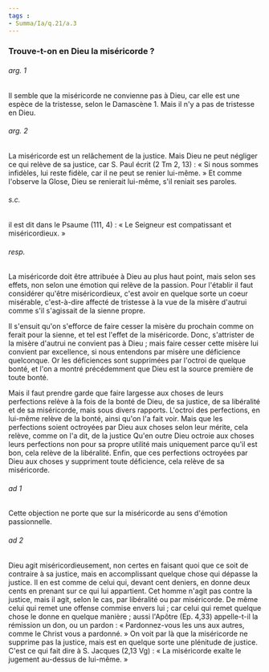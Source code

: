 ```yaml
---
tags : 
- Summa/Ia/q.21/a.3
---
```


### Trouve-t-on en Dieu la miséricorde ?

###### arg. 1
Il semble que la miséricorde ne convienne pas à Dieu, car elle est une espèce de la tristesse, selon le Damascène 1. Mais il n'y a pas de tristesse en Dieu. 

###### arg. 2
La miséricorde est un relâchement de la justice. Mais Dieu ne peut négliger ce qui relève de sa justice, car S. Paul écrit (2 Tm 2, 13) : « Si nous sommes infidèles, lui reste fidèle, car il ne peut se renier lui-même. » Et comme l'observe la Glose, Dieu se renierait lui-même, s'il reniait ses paroles. 

###### s.c.
il est dit dans le Psaume (111, 4) : « Le Seigneur est compatissant et miséricordieux. » 

###### resp.
La miséricorde doit être attribuée à Dieu au plus haut point, mais selon ses effets, non selon une émotion qui relève de la passion. Pour l'établir il faut considérer qu'être miséricordieux, c'est avoir en quelque sorte un coeur misérable, c'est-à-dire affecté de tristesse à la vue de la misère d'autrui comme s'il s'agissait de la sienne propre. 

Il s'ensuit qu'on s'efforce de faire cesser la misère du prochain comme on ferait pour la sienne, et tel est l'effet de la miséricorde. Donc, s'attrister de la misère d'autrui ne convient pas à Dieu ; mais faire cesser cette misère lui convient par excellence, si nous entendons par misère une déficience quelconque. Or les déficiences sont supprimées par l'octroi de quelque bonté, et l'on a montré précédemment que Dieu est la source première de toute bonté. 

Mais il faut prendre garde que faire largesse aux choses de leurs perfections relève à la fois de la bonté de Dieu, de sa justice, de sa libéralité et de sa miséricorde, mais sous divers rapports. L'octroi des perfections, en lui-même relève de la bonté, ainsi qu'on l'a fait voir. Mais que les perfections soient octroyées par Dieu aux choses selon leur mérite, cela relève, comme on l'a dit, de la justice Qu'en outre Dieu octroie aux choses leurs perfections non pour sa propre utilité mais uniquement parce qu'il est bon, cela relève de la libéralité. Enfin, que ces perfections octroyées par Dieu aux choses y suppriment toute déficience, cela relève de sa miséricorde. 

###### ad 1
Cette objection ne porte que sur la miséricorde au sens d'émotion passionnelle. 

###### ad 2
Dieu agit miséricordieusement, non certes en faisant quoi que ce soit de contraire à sa justice, mais en accomplissant quelque chose qui dépasse la justice. Il en est comme de celui qui, devant cent deniers, en donne deux cents en prenant sur ce qui lui appartient. Cet homme n'agit pas contre la justice, mais il agit, selon le cas, par libéralité ou par miséricorde. De même celui qui remet une offense commise envers lui ; car celui qui remet quelque chose le donne en quelque manière ; aussi l'Apôtre (Ep. 4,33) appelle-t-il la rémission un don, ou un pardon : « Pardonnez-vous les uns aux autres, comme le Christ vous a pardonné. » On voit par là que la miséricorde ne supprime pas la justice, mais est en quelque sorte une plénitude de justice. C'est ce qui fait dire à S. Jacques (2,13 Vg) : « La miséricorde exalte le jugement au-dessus de lui-même. » 



